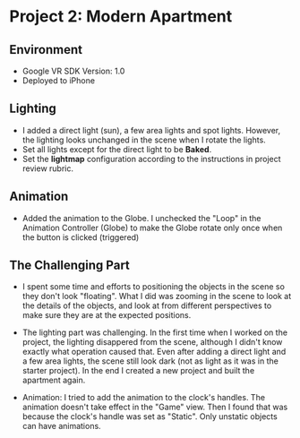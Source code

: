 # Project 2: Modern Apartment

## Environment

* Google VR SDK Version: 1.0
* Deployed to iPhone

## Lighting

* I added a direct light (sun), a few area lights and spot lights. However, the lighting looks unchanged in the scene when I rotate the lights.
* Set all lights except for the direct light to be **Baked**.
* Set the **lightmap** configuration according to the instructions in project review rubric.

## Animation

* Added the animation to the Globe. I unchecked the "Loop" in the Animation Controller (Globe) to make the Globe rotate only once when the button is clicked (triggered)

## The Challenging Part

* I spent some time and efforts to positioning the objects in the scene so they don't look "floating". What I did was zooming in the scene to look at the details of the objects, and look at from different perspectives to make sure they are at the expected positions.

* The lighting part was challenging. In the first time when I worked on the project, the lighting disappered from the scene, although I didn't know exactly what operation caused that. Even after adding a direct light and a few area lights, the scene still look dark (not as light as it was in the starter project). In the end I created a new project and built the apartment again.

* Animation: I tried to add the animation to the clock's handles. The animation doesn't take effect in the "Game" view. Then I found that was because the clock's handle was set as "Static". Only unstatic objects can have animations.
